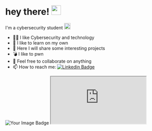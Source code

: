<h1>
  hey there!
  <img src="https://media.giphy.com/media/hvRJCLFzcasrR4ia7z/giphy.gif" width="30px"/>
</h1>

I'm a cybersecurity student <img src="https://i.giphy.com/media/v1.Y2lkPTc5MGI3NjExaXdnMXdoMHVpZ2tvMmg2ZnhicGlhazB0OHc3MzZnemllbm5zemszciZlcD12MV9pbnRlcm5hbF9naWZfYnlfaWQmY3Q9Zw/GFLB1pCmhgvIDSJTvp/giphy.gif" width="20">

- 👨‍💻 I like Cybersecurity and technology
- 🌱 I like to learn on my own
- 🐍 Here I will share some interesting projects
- 💣 I like to pwn 
- 💬 Feel free to collaborate on anything
- 📫 How to reach me: 
[![Linkedin Badge](https://img.shields.io/badge/LinkedIn-blue?style=flat&logo=Linkedin&logoColor=white)](https://www.linkedin.com/in/justin-alexander-8616142b7)
<img src="https://tryhackme-badges.s3.amazonaws.com/DaGodx15.png" alt="Your Image Badge"/>

<iframe src="https://tryhackme.com/api/v2/badges/public-profile?userPublicId=2862350"></iframe>
